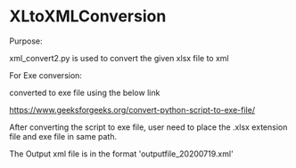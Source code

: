# XLtoXMLConversion

Purpose:

xml_convert2.py is used to convert the given xlsx file to xml

For Exe conversion:

converted to exe file using the below link

https://www.geeksforgeeks.org/convert-python-script-to-exe-file/

After converting the script to exe file, user need to place the .xlsx extension file and exe file in same path.

The Output xml file is in the format 'outputfile_20200719.xml'

